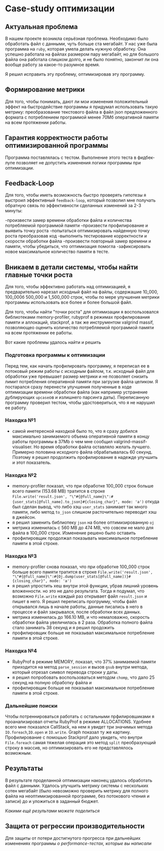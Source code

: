 # Case-study оптимизации

## Актуальная проблема
В нашем проекте возникла серьёзная проблема.
Необходимо было обработать файл с данными, чуть больше ста мегабайт.
У нас уже была программа на `ruby`, которая умела делать нужную обработку.
Она успешно работала на файлах размером пару мегабайт, но для большого файла она работала слишком долго, и не было понятно, закончит ли она вообще работу за какое-то разумное время.

Я решил исправить эту проблему, оптимизировав эту программу.

## Формирование метрики
Для того, чтобы понимать, дают ли мои изменения положительный эффект на быстродействие программы я придумал использовать такую метрику: преобразование текстового файла в файл json предложенного формата с потреблением программой менее 70Мб оперативной памяти на всем протяжении работы.

## Гарантия корректности работы оптимизированной программы
Программа поставлялась с тестом. Выполнение этого теста в фидбек-лупе позволяет не допустить изменения логики программы при оптимизации.

## Feedback-Loop

Для того, чтобы иметь возможность быстро проверять гипотезы я выстроил эффективный `feedback-loop`, который позволил мне получать обратную связь по эффективности сделанных изменений за 2-3 минуты:

-произвести замер времени обработки файла и количества потребляемой программой памяти
-произвести профилирование и выявить точку роста
-попытаться оптимизировать найденную точку роста преобразовав код
-выполнить тестирование корректности и скорости обработки файла
-произвести повторный замер времени и памяти, чтобы убедиться, что оптимизация помогла
-зафиксировать новое максимальное количество памяти в тесте.

## Вникаем в детали системы, чтобы найти главные точки роста
Для того, чтобы эффективно работать над оптимизацией, я предварительно нарезал исходный файл на файлы, содержашие 10_000, 100_000б 500_000 и 1_500_000 строк, чтобы по мере улучшения метрики программы использовать все более и более большой файл.

Для того, чтобы найти "точки роста" для оптимизации я воспользовался библиотеками memory-profiler, rubyprof в режимах профилирования памяти и аллокаций, stackprof, а так же инструментом valgrind massif, позволяющео оценить количество потребляемой программой памяти на всем протяжении ее работы.

Вот какие проблемы удалось найти и решить

### Подготовка программы к оптимизации
Перед тем, как начать профилировать программу, я переписал ее в потоковый режим работы с исходным файлом, т.к. исходный файл для обработки уже превышает размер метрики и не позволяет снизить лимит потребления оперативной памяти при загрузке файла целиком. Я постарался сразу перенести улучшения полученные в ходе оптимизации времени обработки файла (как например устранение дублирующих `upcase`ов и излишнего парсинга даты). Переписанную программу проверил тестом, чтобы удостовериться, что я не нарушил ее работу.


### Находка №1
- самой инетересной находкой было то, что я сразу добился максимально занимаемого объема оперативной памяти в концу работы программы в 37Mb о чем мне сообщил valgrind-massif-visualiser. Но время обработки файла оставляло желать лучшего. Примерно половина исходного файла обрабатывалась 60 секунд. Поэтому я решил продолжить профилирование в надежде улучшить и этот показатель.

### Находка №2
- memory-profiler показал, что при обработке 100_000 строк больше всего памяти (153.68 MB) тратится в строке `File.write('result.json', "\"#{@full_name}\":#{user_stats[@full_name].to_json}#{closing_char}", mode: 'a')` откуда был сделан вывод, что либо хэш `user_stats` занимает так много памяти, либо метод `to_json` слишком расточительно переводит хэш в джейсон.
- я решил заменить библиотеку `json` на более оптимизированную `oj`
- метрика изменилась с 560 MB до 474 MB, что совсем не мало для файла в 100_000 строк. Изменение решено было оставить
- профилировщик продолжал показывать максимальное потребление памяти в этой строке.

### Находка №3
- memory-profiler снова показал, что при обработке 100_000 строк больше всего памяти тратится в строке `File.write('result.json', "\"#{@full_name}\":#{Oj.dump(user_stats[@full_name])}#{closing_char}", mode: 'a')`
- я решил упростить хеш внутри этой функции, убрав лишний уровень вложенности. но это не дало результата. Тогда я подумал, что возможно `File.write` каждый раз открывает файл `result.json` и пишет в него. Я решил переписать прогрумму, чтобы файл открывался лишь в начале работы, данные писались в него в процессе и файл закрывался, после обработки всех данных.
- метрика изменилась до 166.10 MB, и что немаловажно, скорость обработки файла увеличилась в 2 раза. Обработка полного файла стало занимать 38 секунд и я решил продожить
- профилировщик больше не показывал максимальное потребление памяти в этой строке.

### Находка №4
- RubyProf в режиме MEMORY, показал, что 37% занимаемой памяти приходится на метод `parse_session` и вызов `gsub` внутри метода, который отрезал символ перевода строки у даты.
- я решил попробовать воспользоваться методом `chomp`, что дало 25 секунд на полную обработку файла и
- профилировщик больше не показывал максимальное потребление памяти в этой строке.

### Дальнейшие поиски
Чтобы потреннироваться работать с остальными прфилировшиками я проанализировал отчеты RubyProf в режиме ALLOCATIONS. Удобнее всего мне показался CallStack, на нем я увидет три значимых метода `IO.foreach`,`IO.open` и `IO.write`. Graph показал ту же картину. Профилирование с помошью Stackprof дало увидеть, что внутри `File.foreach` самая тяжелая операция это метод `split` преобразующий строку в массив, но оптимизировать его не представлялось возможным.


## Результаты
В результате проделанной оптимизации наконец удалось обработать файл с данными.
Удалось улучшить метрику системы с нескольких сотен мегабайт (было невозможно проверить метрику для полного файла на неоптимизированной программе, без потокового чтения и записи) до  и уложиться в заданный бюджет.

*Какими ещё результами можете поделиться*

## Защита от регрессии производительности
Для защиты от потери достигнутого прогресса при дальнейших изменениях программы *о performance-тестах, которые вы написали*
